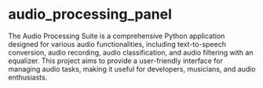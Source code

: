 # audio_processing_panel
 The Audio Processing Suite is a comprehensive Python application designed for various audio functionalities, including text-to-speech conversion, audio recording, audio classification, and audio filtering with an equalizer. This project aims to provide a user-friendly interface for managing audio tasks, making it useful for developers, musicians, and audio enthusiasts.
